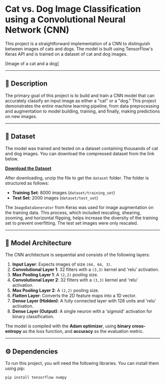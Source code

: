 # Cat vs. Dog Image Classification using a Convolutional Neural Network (CNN)

This project is a straightforward implementation of a CNN to distinguish between images of cats and dogs. The model is built using TensorFlow's Keras API and is trained on a dataset of cat and dog images.

[Image of a cat and a dog]

---

## 📜 Description

The primary goal of this project is to build and train a CNN model that can accurately classify an input image as either a "cat" or a "dog." This project demonstrates the entire machine learning pipeline, from data preprocessing and augmentation to model building, training, and finally, making predictions on new images.

---

## 💾 Dataset

The model was trained and tested on a dataset containing thousands of cat and dog images. You can download the compressed dataset from the link below.

**[Download the Dataset](https://www.dropbox.com/scl/fi/ppd8g3d6yoy5gbn960fso/dataset.zip?rlkey=lqbqx7z6i9hp61l6g731wgp4v&e=1&st=90952g57&dl=0)**

After downloading, unzip the file to get the `dataset` folder. The folder is structured as follows:
* **Training Set**: 8000 images (`dataset/training_set`)
* **Test Set**: 2000 images (`dataset/test_set`)

The `ImageDataGenerator` from Keras was used for image augmentation on the training data. This process, which included rescaling, shearing, zooming, and horizontal flipping, helps increase the diversity of the training set to prevent overfitting. The test set images were only rescaled.

---

## 🤖 Model Architecture

The CNN architecture is sequential and consists of the following layers:

1.  **Input Layer**: Expects images of size `(64, 64, 3)`.
2.  **Convolutional Layer 1**: 32 filters with a `(3,3)` kernel and 'relu' activation.
3.  **Max Pooling Layer 1**: A `(2,2)` pooling size.
4.  **Convolutional Layer 2**: 32 filters with a `(3,3)` kernel and 'relu' activation.
5.  **Max Pooling Layer 2**: A `(2,2)` pooling size.
6.  **Flatten Layer**: Converts the 2D feature maps into a 1D vector.
7.  **Dense Layer (Hidden)**: A fully connected layer with 128 units and 'relu' activation.
8.  **Dense Layer (Output)**: A single neuron with a 'sigmoid' activation for binary classification.

The model is compiled with the **Adam optimizer**, using **binary cross-entropy** as the loss function, and **accuracy** as the evaluation metric.

---

## ⚙️ Dependencies

To run this project, you will need the following libraries. You can install them using pip:

```bash
pip install tensorflow numpy
